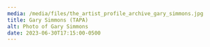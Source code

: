 ```yaml
---
media: /media/files/the_artist_profile_archive_gary_simmons.jpg
title: Gary Simmons (TAPA)
alt: Photo of Gary Simmons
date: 2023-06-30T17:15:00-0500
---
```

